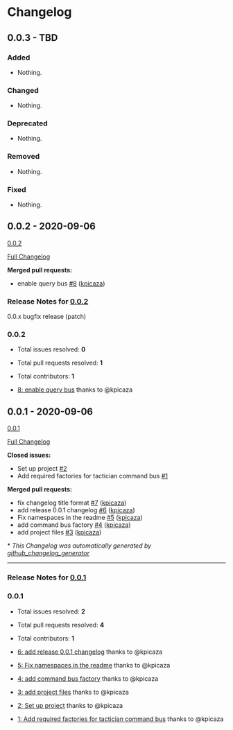# Changelog

## 0.0.3 - TBD

### Added

- Nothing.

### Changed

- Nothing.

### Deprecated

- Nothing.

### Removed

- Nothing.

### Fixed

- Nothing.

## 0.0.2 - 2020-09-06
[0.0.2](https://github.com/antidot-framework/tactician-adapter/tree/0.0.2)

[Full Changelog](https://github.com/antidot-framework/tactician-adapter/compare/0.0.1...0.0.2)

**Merged pull requests:**

- enable query bus [\#8](https://github.com/antidot-framework/tactician-adapter/pull/8) ([kpicaza](https://github.com/kpicaza))

### Release Notes for [0.0.2](https://github.com/antidot-framework/tactician-adapter/milestone/2)

0.0.x bugfix release (patch)

### 0.0.2

- Total issues resolved: **0**
- Total pull requests resolved: **1**
- Total contributors: **1**

 - [8: enable query bus](https://github.com/antidot-framework/tactician-adapter/pull/8) thanks to @kpicaza

## 0.0.1 - 2020-09-06
[0.0.1](https://github.com/antidot-framework/tactician-adapter/tree/0.0.1)

[Full Changelog](https://github.com/antidot-framework/tactician-adapter/compare/1860d5827fd0024b43ab1f4ecd61658e7b4083da...0.0.1)

**Closed issues:**

- Set up project [\#2](https://github.com/antidot-framework/tactician-adapter/issues/2)
- Add required factories for tactician command bus [\#1](https://github.com/antidot-framework/tactician-adapter/issues/1)

**Merged pull requests:**

- fix changelog title format [\#7](https://github.com/antidot-framework/tactician-adapter/pull/7) ([kpicaza](https://github.com/kpicaza))
- add release 0.0.1 changelog [\#6](https://github.com/antidot-framework/tactician-adapter/pull/6) ([kpicaza](https://github.com/kpicaza))
- Fix namespaces in the readme [\#5](https://github.com/antidot-framework/tactician-adapter/pull/5) ([kpicaza](https://github.com/kpicaza))
- add command bus factory [\#4](https://github.com/antidot-framework/tactician-adapter/pull/4) ([kpicaza](https://github.com/kpicaza))
- add project files [\#3](https://github.com/antidot-framework/tactician-adapter/pull/3) ([kpicaza](https://github.com/kpicaza))



\* *This Changelog was automatically generated by [github_changelog_generator](https://github.com/github-changelog-generator/github-changelog-generator)*


-----

### Release Notes for [0.0.1](https://github.com/antidot-framework/tactician-adapter/milestone/1)



### 0.0.1

- Total issues resolved: **2**
- Total pull requests resolved: **4**
- Total contributors: **1**

 - [6: add release 0.0.1 changelog](https://github.com/antidot-framework/tactician-adapter/pull/6) thanks to @kpicaza
 - [5: Fix namespaces in the readme](https://github.com/antidot-framework/tactician-adapter/pull/5) thanks to @kpicaza
 - [4: add command bus factory](https://github.com/antidot-framework/tactician-adapter/pull/4) thanks to @kpicaza
 - [3: add project files](https://github.com/antidot-framework/tactician-adapter/pull/3) thanks to @kpicaza
 - [2: Set up project](https://github.com/antidot-framework/tactician-adapter/issues/2) thanks to @kpicaza
 - [1: Add required factories for tactician command bus](https://github.com/antidot-framework/tactician-adapter/issues/1) thanks to @kpicaza
